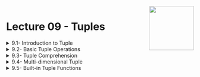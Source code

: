 <img align="right" width="120" height="120" src="https://github.com/cs-MohamedAyman/Computer-Science-Textbooks/blob/master/logos/python.jpg">

# Lecture 09 - Tuples

<details>
	<summary>9.1- Introduction to Tuple</summary>

</details>

<details>
	<summary>9.2- Basic Tuple Operations</summary>

</details>

<details>
	<summary>9.3- Tuple Comprehension</summary>

</details>

<details>
	<summary>9.4- Multi-dimensional Tuple</summary>

</details>

<details>
	<summary>9.5- Built-in Tuple Functions</summary>

</details>

